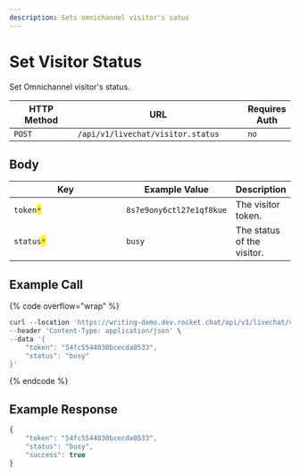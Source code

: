 ```yaml
---
description: Sets omnichannel visitor's satus
---
```


# Set Visitor Status

Set Omnichannel visitor's status.

<table><thead><tr><th width="163">HTTP Method</th><th width="349">URL</th><th>Requires Auth</th></tr></thead><tbody><tr><td><code>POST</code></td><td><code>/api/v1/livechat/visitor.status</code></td><td><code>no</code></td></tr></tbody></table>

## Body

<table><thead><tr><th width="224.33333333333331">Key</th><th>Example Value</th><th>Description</th></tr></thead><tbody><tr><td><code>token</code><mark style="color:red;"><code>*</code></mark></td><td><code>8s7e9ony6ctl27e1qf8kue</code></td><td>The visitor token.</td></tr><tr><td><code>status</code><mark style="color:red;"><code>*</code></mark></td><td><code>busy</code></td><td>The status of the visitor.</td></tr></tbody></table>

## Example Call

{% code overflow="wrap" %}
```powershell
curl --location 'https://writing-demo.dev.rocket.chat/api/v1/livechat/visitor.status' \
--header 'Content-Type: application/json' \
--data '{
    "token": "54fc5544030bcecda0533",
    "status": "busy"
}'
```
{% endcode %}

## Example Response

```javascript
{
    "token": "54fc5544030bcecda0533",
    "status": "busy",
    "success": true
}
```
